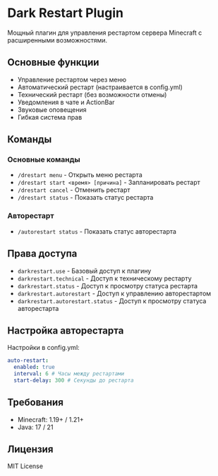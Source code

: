 # Dark Restart Plugin

Мощный плагин для управления рестартом сервера Minecraft с расширенными возможностями.

## Основные функции
- Управление рестартом через меню
- Автоматический рестарт (настраивается в config.yml)
- Технический рестарт (без возможности отмены)
- Уведомления в чате и ActionBar
- Звуковые оповещения
- Гибкая система прав

## Команды
### Основные команды
- `/drestart menu` - Открыть меню рестарта
- `/drestart start <время> [причина]` - Запланировать рестарт
- `/drestart cancel` - Отменить рестарт
- `/drestart status` - Показать статус рестарта

### Авторестарт
- `/autorestart status` - Показать статус авторестарта

## Права доступа
- `darkrestart.use` - Базовый доступ к плагину
- `darkrestart.technical` - Доступ к техническому рестарту
- `darkrestart.status` - Доступ к просмотру статуса рестарта
- `darkrestart.autorestart` - Доступ к управлению авторестартом
- `darkrestart.autorestart.status` - Доступ к просмотру статуса авторестарта

## Настройка авторестарта
Настройки в config.yml:
```yaml
auto-restart:
  enabled: true
  interval: 6 # Часы между рестартами
  start-delay: 300 # Секунды до рестарта
```

## Требования
- Minecraft: 1.19+ / 1.21+
- Java: 17 / 21

## Лицензия
MIT License

